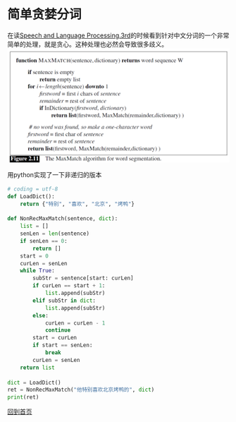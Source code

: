 # 简单贪婪分词
在读[Speech and Language Processing.3rd](http://web.stanford.edu/~jurafsky/slp3/)的时候看到针对中文分词的一个非常简单的处理，就是贪心。这种处理也必然会导致很多歧义。
![分词算法](/images/%E8%B4%AA%E5%A9%AA%E5%88%86%E8%AF%8D/Seg.png)

用python实现了一下非递归的版本
```python
# coding = utf-8
def LoadDict():
    return {"特别", "喜欢", "北京", "烤鸭"}

def NonRecMaxMatch(sentence, dict):
    list = []
    senLen = len(sentence)
    if senLen == 0:
        return []
    start = 0
    curLen = senLen
    while True:
        subStr = sentence[start: curLen]
        if curLen == start + 1:
            list.append(subStr)
        elif subStr in dict:
            list.append(subStr)
        else:
            curLen = curLen - 1
            continue
        start = curLen
        if start == senLen:
            break
        curLen = senLen
    return list

dict = LoadDict()
ret = NonRecMaxMatch("他特别喜欢北京烤鸭的", dict)
print(ret)
```

[回到首页](https://codetest.github.io)
